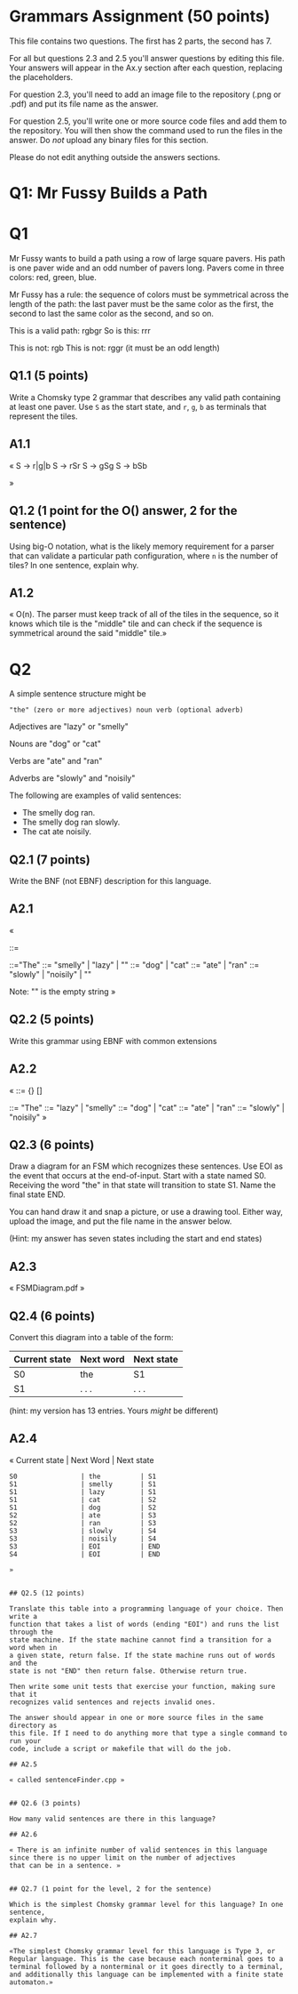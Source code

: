# Grammars Assignment (50 points)

This file contains two questions. The first has 2 parts, the second has 7.

For all but questions 2.3 and 2.5 you'll answer questions by editing this file.
Your answers will appear in the Ax.y section after each question, replacing the
placeholders.

For question 2.3, you'll need to add an image file to the repository (.png or
.pdf) and put its file name as the answer.

For question 2.5, you'll write one or more source code files and add them to the
repository. You will then show the command used to run the files in the answer.
Do _not_ upload any binary files for this section.

Please do not edit anything outside the answers sections.


# Q1: Mr Fussy Builds a Path

# Q1

Mr Fussy wants to build a path using a row of large square pavers. His path is
one paver wide and an odd number of pavers long. Pavers come in three colors:
red, green, blue.

Mr Fussy has a rule: the sequence of colors must be symmetrical across the
length of the path: the last paver must be the same color as the first, the
second to last the same color as the second, and so on.

This is a valid path:  rgbgr
So is this: rrr

This is not: rgb
This is not: rggr    (it must be an odd length)

## Q1.1  (5 points)

Write a Chomsky type 2 grammar that describes any valid path containing at
least one paver. Use `S` as the start state, and `r`, `g`, `b` as terminals that
represent the tiles.

## A1.1

«     S -> r|g|b 
      S -> rSr
      S -> gSg
      S -> bSb
    
»


## Q1.2  (1 point for the O() answer, 2 for the sentence)

Using big-O notation, what is the likely memory requirement for a parser that
can validate a particular path configuration, where `n` is the number of tiles?
In one sentence, explain why.

## A1.2

«  O(n). The parser must keep track of all of the tiles in the sequence, so it knows which tile is the "middle" tile and can check if the sequence is symmetrical around the said "middle" tile.»


# Q2

A simple sentence structure might be

    "the" (zero or more adjectives) noun verb (optional adverb)

Adjectives are "lazy" or "smelly"

Nouns are "dog" or "cat"

Verbs are "ate" and "ran"

Adverbs are "slowly" and "noisily"

The following are examples of valid sentences:

* The smelly dog ran.
* The smelly dog ran slowly.
* The cat ate noisily.

## Q2.1 (7 points)

Write the BNF (not EBNF) description for this language.

## A2.1

«

<sentence>::= <start>  <adjective>  <noun>  <verb>  <adverb> 


<start>::="The"
<adjective>::= "smelly"<adjective> | "lazy"<adjective> | ""
<noun>::= "dog" | "cat"
<verb> ::= "ate" | "ran"
<adverb> ::= "slowly" | "noisily" | ""
 
Note: "" is the empty string 
»


## Q2.2 (5 points)

Write this grammar using EBNF with common extensions

## A2.2

«
<sentence>::= <start>  {<adjective>}  <noun>  <verb> [<adverb>]

<start>::= "The" 
<adjective>::= "lazy" | "smelly" 
<noun>::= "dog" | "cat"
<verb> ::= "ate" | "ran"
<adverb> ::= "slowly" | "noisily"
»


## Q2.3 (6 points)

  Draw a diagram for an FSM which recognizes these sentences. Use EOI as the
  event that occurs at the end-of-input. Start with a state named S0. Receiving
  the word "the" in that state will transition to state S1. Name the final state
  END.

  You can hand draw it and snap a picture, or use a drawing tool. Either way,
  upload the image, and put the file name in the answer below.

  (Hint: my answer has seven states including the start and end states)


## A2.3

«  FSMDiagram.pdf  »


## Q2.4 (6 points)

Convert this diagram into a table of the form:

Current state | Next word | Next state
--------------|-----------|-----------
    S0        |    the    |     S1
    S1        |   . . .   |   . . .

(hint: my version has 13 entries. Yours _might_ be different)

## A2.4

«
Current state     |  Next Word   | Next state
````````````````````````````````````````````````
S0                | the          | S1
S1                | smelly       | S1
S1                | lazy         | S1
S1                | cat          | S2
S1                | dog          | S2
S2                | ate          | S3
S2                | ran          | S3
S3                | slowly       | S4
S3                | noisily      | S4
S3                | EOI          | END
S4                | EOI          | END 

»


## Q2.5 (12 points)

Translate this table into a programming language of your choice. Then write a
function that takes a list of words (ending "EOI") and runs the list through the
state machine. If the state machine cannot find a transition for a word when in
a given state, return false. If the state machine runs out of words and the
state is not "END" then return false. Otherwise return true.

Then write some unit tests that exercise your function, making sure that it
recognizes valid sentences and rejects invalid ones.

The answer should appear in one or more source files in the same directory as
this file. If I need to do anything more that type a single command to run your
code, include a script or makefile that will do the job.

## A2.5

« called sentenceFinder.cpp »


## Q2.6 (3 points)

How many valid sentences are there in this language?

## A2.6

« There is an infinite number of valid sentences in this language since there is no upper limit on the number of adjectives
that can be in a sentence. »


## Q2.7 (1 point for the level, 2 for the sentence)

Which is the simplest Chomsky grammar level for this language? In one sentence,
explain why.

## A2.7

«The simplest Chomsky grammar level for this language is Type 3, or Regular language. This is the case because each nonterminal goes to a terminal followed by a nonterminal or it goes directly to a terminal, and additionally this language can be implemented with a finite state automaton.»

